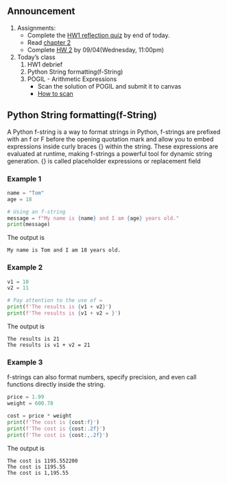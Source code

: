 ## Announcement
1. Assignments:
   - Complete the [HW1 reflection quiz](https://canvas.jmu.edu/courses/2035420/quizzes/4476512?module_item_id=40470309) by end of today.
   - Read [chapter 2](https://canvas.jmu.edu/courses/2035420/assignments/18966141?module_item_id=40563343)
   - Complete [HW 2](https://w3.cs.jmu.edu/cs149/f24/hw/hw2/) by 09/04(Wednesday, 11:00pm)
2. Today’s class
   1. HW1 debrief
   2. Python String formatting(f-String)
   3. POGIL - Arithmetic Expressions
         - Scan the solution of POGIL and submit it to canvas
         - [How to scan](https://wiki.cs.jmu.edu/student/canvas/start)


## Python String formatting(f-String)
A Python f-string is a way to format strings in Python, f-strings are prefixed with an f or F before the opening quotation mark and allow you to embed expressions inside curly braces {} within the string. These expressions are evaluated at runtime, making f-strings a powerful tool for dynamic string generation.
{} is called placeholder expressions or replacement field
### Example 1

```python
name = "Tom"
age = 18

# Using an f-string
message = f"My name is {name} and I am {age} years old."
print(message)
```
The output is

```
My name is Tom and I am 18 years old.
```
### Example 2

```python
v1 = 10
v2 = 11

# Pay attention to the use of =
print(f'The results is {v1 + v2}')
print(f'The results is {v1 + v2 = }')
```
The output is

```
The results is 21
The results is v1 + v2 = 21
```
### Example 3
f-strings can also format numbers, specify precision, and even call functions directly inside the string.

```python
price = 1.99
weight = 600.78

cost = price * weight
print(f'The cost is {cost:f}')
print(f'The cost is {cost:.2f}')
print(f'The cost is {cost:,.2f}')
```
The output is

```
The cost is 1195.552200
The cost is 1195.55
The cost is 1,195.55
```


